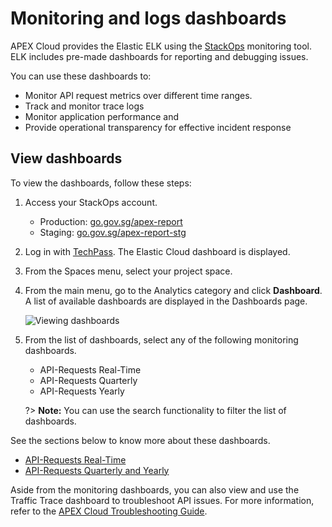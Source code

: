 # Monitoring and logs dashboards

APEX Cloud provides the Elastic ELK using the [StackOps](https://docs.developer.tech.gov.sg/docs/stackops-overview/) monitoring tool. ELK includes pre-made dashboards for reporting and debugging issues.

You can use these dashboards to:

- Monitor API request metrics over different time ranges.
- Track and monitor trace logs
- Monitor application performance and
- Provide operational transparency for effective incident response

## View dashboards

To view the dashboards, follow these steps:

1. Access your StackOps account.

   - Production: [go.gov.sg/apex-report](https://go.gov.sg/apex-report)
   - Staging: [go.gov.sg/apex-report-stg](https://go.gov.sg/apex-report-stg)

2. Log in with [TechPass](docs/onboarding/techpass). The Elastic Cloud dashboard is displayed.

3. From the Spaces menu, select your project space.

4. From the main menu, go to the Analytics category and click **Dashboard**. A list of available dashboards are displayed in the Dashboards page.

   ![Viewing dashboards](./_assets/dashboards_intro.gif)

5. From the list of dashboards, select any of the following monitoring dashboards.

   - API-Requests Real-Time
   - API-Requests Quarterly
   - API-Requests Yearly

   ?> **Note:** You can use the search functionality to filter the list of dashboards.

See the sections below to know more about these dashboards.

- [API-Requests Real-Time](docs/monitoring/real-time)
- [API-Requests Quarterly and Yearly](docs/monitoring/quarterly-and-yearly)

Aside from the monitoring dashboards, you can also view and use the Traffic Trace dashboard to troubleshoot API issues. For more information, refer to the [APEX Cloud Troubleshooting Guide](docs/troubleshooting/introduction).
